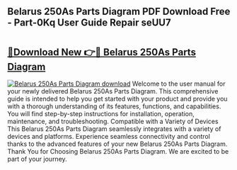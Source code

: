 ## Belarus 250As Parts Diagram PDF Download Free - Part-0Kq User Guide Repair seUU7

# <h2><a href="http://dfun5g.blite.top/?on=Belarus+250As+Parts+Diagram">🔗Download New 👉🔴 Belarus 250As Parts Diagram</a></h2>

[![Belarus 250As Parts Diagram download](https://i.imgur.com/lujVjoI.png)](http://dfun5g.blite.top/?on=Belarus+250As+Parts+Diagram)
Welcome to the user manual for your newly delivered Belarus 250As Parts Diagram. This comprehensive guide is intended to help you get started with your product and provide you with a thorough understanding of its features, functions, and capabilities. You will find step-by-step instructions for installation, operation, maintenance, and troubleshooting. Compatible with a Variety of Devices This Belarus 250As Parts Diagram seamlessly integrates with a variety of devices and platforms. Experience seamless connectivity and control thanks to the advanced features of your new Belarus 250As Parts Diagram. Thank You for Choosing Belarus 250As Parts Diagram. We are excited to be part of your journey.
